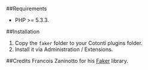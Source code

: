 
##Requirements
- PHP >= 5.3.3.

##Installation

1. Copy the `faker` folder to your Cotonti plugins folder.
2. Install it via Administration / Extensions.

##Credits
Francois Zaninotto for his [Faker](https://github.com/fzaninotto/Faker) library.
